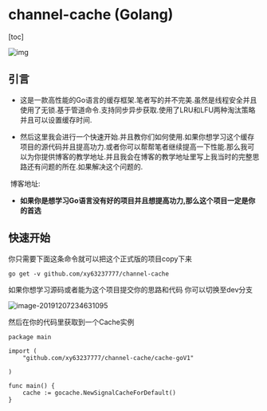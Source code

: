 # channel-cache (Golang)

[toc]



![img](https://timgsa.baidu.com/timg?image&quality=80&size=b9999_10000&sec=1575743108362&di=5d0f84a64ea0b46d46fab8046b06664b&imgtype=0&src=http%3A%2F%2Fpic2.zhimg.com%2Fv2-e23145800bbd3d684aef85ad51145eee_1200x500.jpg)

## 引言

- ​      这是一款高性能的Go语言的缓存框架.笔者写的并不完美.虽然是线程安全并且使用了无锁.基于管道命令.支持同步异步获取.使用了LRU和LFU两种淘汰策略并且可以设置缓存时间.

- ​      然后这里我会进行一个快速开始.并且教你们如何使用.如果你想学习这个缓存项目的源代码并且提高功力.或者你可以帮帮笔者继续提高一下性能.那么我可以为你提供博客的教学地址.并且我会在博客的教学地址里写上我当时的完整思路还有问题的所在.如果解决这个问题的.

​			博客地址: 

-  **如果你是想学习Go语言没有好的项目并且想提高功力,那么这个项目一定是你的首选**

## 快速开始



你只需要下面这条命令就可以把这个正式版的项目copy下来

```shell
go get -v github.com/xy63237777/channel-cache
```

如果你想学习源码或者能为这个项目提交你的思路和代码 你可以切换至dev分支

![image-20191207234631095](/home/thesevensky/.config/Typora/typora-user-images/image-20191207234631095.png)



然后在你的代码里获取到一个Cache实例

```
package main

import (
	"github.com/xy63237777/channel-cache/cache-goV1"
	
)

func main() {
	cache := gocache.NewSignalCacheForDefault()
}
```

